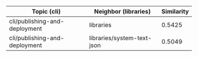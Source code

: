 | Topic (cli) | Neighbor (libraries) | Similarity |
|-------------|-------------------|------------|
| cli/publishing-and-deployment | libraries | 0.5425 |
| cli/publishing-and-deployment | libraries/system-text-json | 0.5049 |

